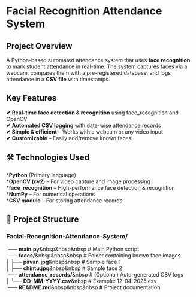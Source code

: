 # Facial Recognition Attendance System
## Project Overview
A Python-based automated attendance system that uses **face recognition** to mark student attendance in real-time. The system captures faces via a webcam, compares them with a pre-registered database, and logs attendance in a **CSV file** with timestamps.
## Key Features
**✔ Real-time face detection & recognition** using face_recognition and OpenCV<br>
**✔ Automated CSV logging** with date-wise attendance records<br>
**✔ Simple & efficient** – Works with a webcam or any video input<br>
**✔ Customizable** – Easily add/remove known faces<br>
## 🛠 Technologies Used
***Python** (Primary language)<br>
***OpenCV (cv2)** – For video capture and image processing<br>
***face_recognition** – High-performance face detection & recognition<br>
***NumPy** – For numerical operations<br>
***CSV module** – For storing attendance records<br>
## 📂 Project Structure
### Facial-Recognition-Attendance-System/ ###
**├── main.py**&nbsp&nbsp&nbsp            # Main Python script  
**├── faces/**&nbsp&nbsp&nbsp                # Folder containing known face images  
**│   ├── pavan.jpg**&nbsp&nbsp         # Sample face 1  
**│   ├── chintu.jpg**&nbsp&nbsp        # Sample face 2   
**├── attendance_records/**&nbsp   # (Optional) Auto-generated CSV logs  
**│   └── DD-MM-YYYY.csv**&nbsp    # Example: 12-04-2025.csv  
**└── README.md**&nbsp&nbsp&nbsp            # Project documentation  
